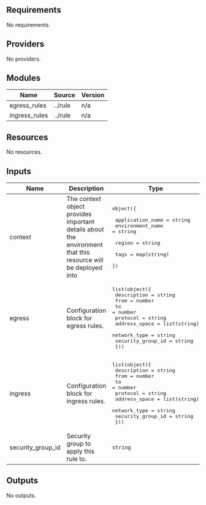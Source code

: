 [comment]: # (BEGIN_TF_DOCS)

## Requirements

No requirements.

## Providers

No providers.

## Modules

| Name | Source | Version |
|------|--------|---------|
| egress\_rules | ../rule | n/a |
| ingress\_rules | ../rule | n/a |

## Resources

No resources.

## Inputs

| Name | Description | Type | Default | Required |
|------|-------------|------|---------|:--------:|
| context | The context object provides important details about the environment that this resource will be deployed into | <pre>object({<br><br>    application_name = string<br>    environment_name = string<br><br>    region = string<br><br>    tags = map(string)<br>  })</pre> | n/a | yes |
| egress | Configuration block for egress rules. | <pre>list(object({<br>    description       = string<br>    from              = number<br>    to                = number<br>    protocol          = string<br>    address_space     = list(string)<br>    network_type      = string<br>    security_group_id = string<br>  }))</pre> | `null` | no |
| ingress | Configuration block for ingress rules. | <pre>list(object({<br>    description       = string<br>    from              = number<br>    to                = number<br>    protocol          = string<br>    address_space     = list(string)<br>    network_type      = string<br>    security_group_id = string<br>  }))</pre> | `null` | no |
| security\_group\_id | Security group to apply this rule to. | `string` | n/a | yes |

## Outputs

No outputs.

[comment]: # (END_TF_DOCS)